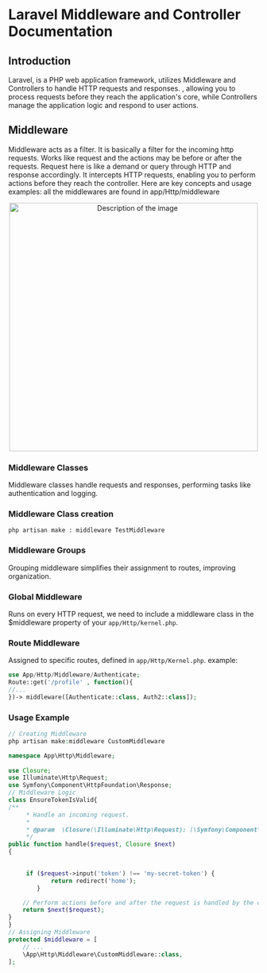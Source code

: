 # Laravel Middleware and Controller Documentation

## Introduction

Laravel, is a PHP web application framework, utilizes Middleware and Controllers to handle HTTP requests and responses. , allowing you to process requests before they reach the application's core, while Controllers manage the application logic and respond to user actions.

## Middleware
Middleware acts as a filter. It is basically a filter for the incoming http requests. Works like request and the actions may be before or after the requests. 
Request here is like a demand or query through HTTP and response accordingly.
It intercepts HTTP requests, enabling you to perform actions before they reach the controller. Here are key concepts and usage examples:
all the middlewares are found in app/Http/middleware

<p align="center">
  <img width="500" src="https://github.com/pushpakninave/testomnify/assets/65614791/7f2b16f4-b53d-4631-ab6b-6039fa171d21" alt="Description of the image">
</p>

### Middleware Classes

Middleware classes handle requests and responses, performing tasks like authentication and logging.

### Middleware Class creation
`php artisan make : middleware TestMiddleware` 


### Middleware Groups

Grouping middleware simplifies their assignment to routes, improving organization.

### Global Middleware

Runs on every HTTP request, we need to include a middleware class in the $middleware property of your `app/Http/kernel.php`.

### Route Middleware

Assigned to specific routes, defined in `app/Http/Kernel.php`.
example:
```php
use App/Http/Middleware/Authenticate;
Route::get('/profile' , function(){
//...
})-> middleware([Authenticate::class, Auth2::class]);
```

### Usage Example

```php
// Creating Middleware
php artisan make:middleware CustomMiddleware

namespace App\Http\Middleware;
 
use Closure;
use Illuminate\Http\Request;
use Symfony\Component\HttpFoundation\Response;
// Middleware Logic
class EnsureTokenIsValid{
/**
     * Handle an incoming request.
     *
     * @param  \Closure(\Illuminate\Http\Request): (\Symfony\Component\HttpFoundation\Response)  $next
     */
public function handle($request, Closure $next)
{
    

     if ($request->input('token') !== 'my-secret-token') {
            return redirect('home');
        }

    // Perform actions before and after the request is handled by the controller.
    return $next($request);
}
}
// Assigning Middleware
protected $middleware = [
    // ...
    \App\Http\Middleware\CustomMiddleware::class,
];
